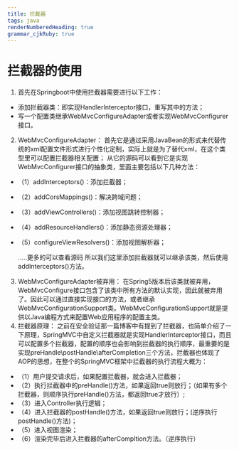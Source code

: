 ```yaml
---
title: 拦截器
tags: java  
renderNumberedHeading: true
grammar_cjkRuby: true
---
```



# 拦截器的使用
  1. 首先在Springboot中使用拦截器需要进行以下工作：
      
 - 添加拦截器类：即实现HandlerInterceptor接口，重写其中的方法；
 - 	  写一个配置类继承WebMvcConfigureAdapter或者实现WebMvcConfigurer接口。
  2. WebMvcConfigureAdapter：
    首先它是通过采用JavaBean的形式来代替传统的xml配置文件形式进行个性化定制，实际上就是为了替代xml，在这个类型里可以配置拦截器相关配置；
	从它的源码可以看到它是实现WebMvcConfigurer接口的抽象类，里面主要包括以下几种方法：
	
 - （1）addInterceptors()：添加拦截器；
 - 	（2）addCorsMappings()：解决跨域问题；
 - 	（3）addViewControllers()：添加视图跳转控制器；
 - 	（4）addResourceHandlers()：添加静态资源处理器；
 - 	（5）configureViewResolvers()：添加视图解析器；

	.....更多的可以查看源码
	所以我们这里添加拦截器就可以继承该类，然后使用addInterceptors()方法。
  3. WebMvcConfigureAdapter被弃用：
   在Spring5版本后该类就被弃用，WebMvcConfigure接口包含了该类中所有方法的默认实现，因此就被弃用了。因此可以通过直接实现接口的方法，或者继承WebMvcConfigurationSupport类。WebMvcConfigurationSupport就是提供以Java编程方式来配置Web应用程序的配置主类。
   4. 拦截器原理：
   之前在安全验证那一篇博客中有提到了拦截器，也简单介绍了一下原理，SpringMVC中自定义拦截器就是实现HandlerInterceptor接口，而且可以配置多个拦截器，配置的顺序也会影响到拦截器的执行顺序，最重要的是实现preHandle\postHandle\afterCompletion三个方法，拦截器也体现了AOP的思想，在整个的SpringMVC框架中拦截器的执行流程大概为：
 - （1）用户提交请求后，如果配置拦截器，就会进入拦截器；
 -    （2）执行拦截器中的preHandle()方法，如果返回true则放行；（如果有多个拦截器，则顺序执行preHandle()方法，都返回true才放行）;
 -    （3）进入Controller执行逻辑；
 -    （4）进入拦截器的postHandle()方法，如果返回true则放行；(逆序执行postHandle()方法)；
 -    （5）进入视图渲染；
 -    （6）渲染完毕后进入拦截器的afterCompltion方法。（逆序执行）

   
	